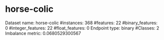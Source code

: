 # horse-colic
Dataset name: horse-colic
#instances: 368
#features: 22
  #binary_features: 0
  #integer_features: 22
  #float_features: 0
Endpoint type: binary
#Classes: 2
Imbalance metric: 0.0680529300567
